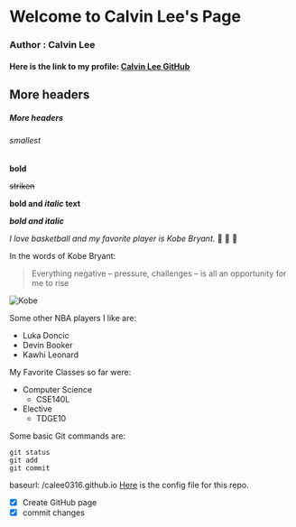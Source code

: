 # Welcome to Calvin Lee's Page

### Author : Calvin Lee
#### Here is the link to my profile: [Calvin Lee GitHub](https://github.com/calee0316)

## More headers
##### More headers
###### smallest

**bold**

~~striken~~

**bold and _italic_ text**

***bold and italic***

*I love basketball and my favorite player is Kobe Bryant.* :basketball: :basketball: :basketball:

In the words of Kobe Bryant: 

> Everything negative – pressure, challenges – is all an opportunity for me to rise

![Kobe](https://www.gannett-cdn.com/presto/2020/01/26/USAT/048dcaa6-9da8-422f-a57f-2af33fb7ef3e-sw01_reg_4_1202.JPG)

Some other NBA players I like are:
- Luka Doncic
- Devin Booker
- Kawhi Leonard

My Favorite Classes so far were: 
- Computer Science
  - CSE140L
- Elective
  - TDGE10
  

Some basic Git commands are:
```
git status
git add
git commit
```
baseurl: /calee0316.github.io
[Here](calee0316.github.io/_config.yml) is the config file for this repo. 

- [x] Create GitHub page
- [x] commit changes
